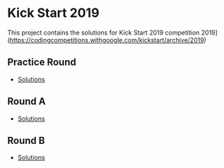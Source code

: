 # Kick Start 2019

This project contains the solutions for Kick Start 2019 competition 2019](https://codingcompetitions.withgoogle.com/kickstart/archive/2019)

## Practice Round

- [Solutions](/Practice%20Round)

## Round A

- [Solutions](/Round%20A)

## Round B

- [Solutions](/Round%20B)
